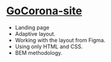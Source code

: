 # [GoCorona-site](https://chkkris.github.io/GoCorona-site/)

* Landing page
* Adaptive layout.
* Working with the layout from Figma.
* Using only HTML and CSS.
* BEM methodology.

